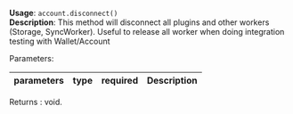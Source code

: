 **Usage**: `account.disconnect()`      
**Description**: This method will disconnect all plugins and other workers (Storage, SyncWorker). Useful to release all worker when doing integration testing with Wallet/Account

Parameters: 

| parameters             | type      | required       | Description                                                                       |  
|------------------------|-----------|----------------| -------------------------------------------------------------------------------	  |

Returns : void.
